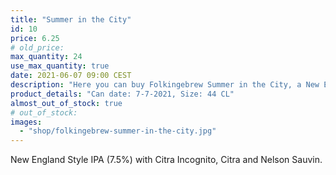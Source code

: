 ```yaml
---
title: "Summer in the City"
id: 10
price: 6.25
# old_price:
max_quantity: 24
use_max_quantity: true
date: 2021-06-07 09:00 CEST
description: "Here you can buy Folkingebrew Summer in the City, a New England Style IPA (7.5%) with Citra Incognito, Citra and Nelson Sauvin."
product_details: "Can date: 7-7-2021, Size: 44 CL"
almost_out_of_stock: true
# out_of_stock:
images:
  - "shop/folkingebrew-summer-in-the-city.jpg"
---
```


New England Style IPA (7.5%) with Citra Incognito, Citra and Nelson Sauvin.
